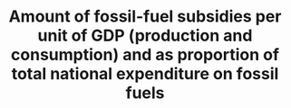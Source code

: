 ---
actual_indicator_available: null
actual_indicator_available_description: null
comments_and_limitations: null
computation_units: null
data_non_statistical: true
date_metadata_updated: null
date_of_national_source_publication: null
disaggregation_categories: null
disaggregation_geography: null
goal_meta_link: http://unstats.un.org/sdgs/files/metadata-compilation/Metadata-Goal-12.pdf
graph_title: Amount of fossil-fuel subsidies per unit of GDP (production and consumption)
  and as proportion of total national expenditure on fossil fuels
graph_type: line
has_metadata: false
indicator: 12.c.1
indicator_definition: ''
indicator_name: Amount of fossil-fuel subsidies per unit of GDP (production and consumption)
  and as proportion of total national expenditure on fossil fuels
indicator_sort_order: 12-0c-01
indicator_variable: null
international_and_national_references: null
layout: indicator
method_of_computation: ''
national_geographical_coverage: United States
periodicity: null
permalink: /12-c-1/
published: false
rationale_interpretation: ''
reporting_status: notstarted
scheduled_update_by_SDG_team: null
scheduled_update_by_national_source: null
sdg_goal: 12
source_active_1: true
source_agency_staff_email_1: null
source_agency_staff_name_1: null
source_agency_survey_dataset_1: null
source_notes_1: null
source_organisation_1: null
source_title_1: null
source_url_1: null
target: Rationalize inefficient fossil-fuel subsidies that encourage wasteful consumption
  by removing market distortions, in accordance with national circumstances, including
  by restructuring taxation and phasing out those harmful subsidies, where they exist,
  to reflect their environmental impacts, taking fully into account the specific needs
  and conditions of developing countries and minimizing the possible adverse impacts
  on their development in a manner that protects the poor and the affected communities.
target_id: 12.c
time_period: null
title: Amount of fossil-fuel subsidies per unit of GDP (production and consumption)
  and as proportion of total national expenditure on fossil fuels
un_custodial_agency: UNEP
un_designated_tier: '3'
variable_description: null
variable_notes: null
---